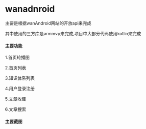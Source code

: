 # wanadnroid

主要是根据wanAndroid网站的开放api来完成

其中使用的三方库是armmvp来完成,项目中大部分代码使用kotlin来完成

#### 主要功能

1.首页轮播图

2.首页列表

3.知识体系列表

4.用户登录注册

5.文章收藏

6.文章搜索

#### 主要截图



